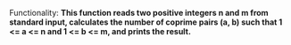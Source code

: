Functionality: **This function reads two positive integers n and m from standard input, calculates the number of coprime pairs (a, b) such that 1 <= a <= n and 1 <= b <= m, and prints the result.**